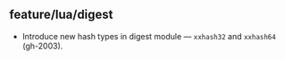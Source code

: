 ## feature/lua/digest

 * Introduce new hash types in digest module — `xxhash32` and `xxhash64`
   (gh-2003).
